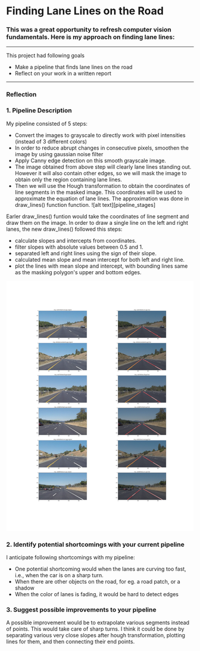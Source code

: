 # **Finding Lane Lines on the Road** 

### This was a great opportunity to refresh computer vision fundamentals. Here is my approach on finding lane lines: 

---

This project had following goals
* Make a pipeline that finds lane lines on the road
* Reflect on your work in a written report

[test_images_output]: ./test_images_output/final_test_images_output.png "All images output"
[pipeline stages]: ./test_images_output/solidYellowCurvePipeline.png "Pipeline Stages"
---

### Reflection

### 1. Pipeline Description

My pipeline consisted of 5 steps:
- Convert the images to grayscale to directly work with pixel intensities (instead of 3 different colors)
- In order to reduce abrupt changes in consecutive pixels, smoothen the image by using gaussian noise filter
- Apply Canny edge detection on this smooth grayscale image.
- The image obtained from above step will clearly lane lines standing out. However it will also contain other
  edges, so we will mask the image to obtain only the region containing lane lines.
- Then we will use the Hough transformation to obtain the coordinates of line segments in the masked image.
  This coordinates will be used to approximate the equation of lane lines. The approximation was done in draw_lines() function
  function.
![alt text][pipeline_stages]

Earler draw_lines() funtion would take the coordinates of line segment and draw them on the image.
In order to draw a single line on the left and right lanes, the new draw_lines() followed this steps:
- calculate slopes and intercepts from coordinates.
- filter slopes with absolute values between 0.5 and 1.
- separated left and right lines using the sign of their slope.
- calculated mean slope and mean intercept for both left and right line.
- plot the lines with mean slope and intercept, with bounding lines same as the masking polygon's upper and bottom edges.

![alt text][test_images_output]


### 2. Identify potential shortcomings with your current pipeline

I anticipate following shortcomings with my pipeline:
- One potential shortcoming would when the lanes are curving too fast, i.e., when the car
  is on a sharp turn.
- When there are other objects on the road, for eg. a road patch, or a shadow
- When the color of lanes is fading, it would be hard to detect edges 

### 3. Suggest possible improvements to your pipeline

A possible improvement would be to extrapolate various segments instead of points.
This would take care of sharp turns. I think it could be done by separating various very close slopes after
hough transformation, plotting lines for them, and then connecting their end points.
 
